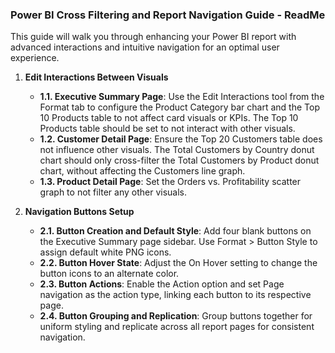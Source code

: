 ### **Power BI Cross Filtering and Report Navigation Guide - ReadMe**

This guide will walk you through enhancing your Power BI report with advanced interactions and intuitive navigation for an optimal user experience.

1. **Edit Interactions Between Visuals**
   - **1.1. Executive Summary Page**: Use the Edit Interactions tool from the Format tab to configure the Product Category bar chart and the Top 10 Products table to not affect card visuals or KPIs. The Top 10 Products table should be set to not interact with other visuals.
   - **1.2. Customer Detail Page**: Ensure the Top 20 Customers table does not influence other visuals. The Total Customers by Country donut chart should only cross-filter the Total Customers by Product donut chart, without affecting the Customers line graph.
   - **1.3. Product Detail Page**: Set the Orders vs. Profitability scatter graph to not filter any other visuals.

2. **Navigation Buttons Setup**
   - **2.1. Button Creation and Default Style**: Add four blank buttons on the Executive Summary page sidebar. Use Format > Button Style to assign default white PNG icons.
   - **2.2. Button Hover State**: Adjust the On Hover setting to change the button icons to an alternate color.
   - **2.3. Button Actions**: Enable the Action option and set Page navigation as the action type, linking each button to its respective page.
   - **2.4. Button Grouping and Replication**: Group buttons together for uniform styling and replicate across all report pages for consistent navigation.

